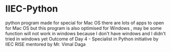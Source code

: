 # IIEC-Python
python program made for special for Mac OS there are lots of apps to open for Mac OS but this program is also optimised for Windows , may be some function will not work in windows because I don't have windows and I didn't tried in windows yet   Outcome of Day 4 - Specialist in Python initiative by IIEC RISE mentored by Mr. Vimal Daga
